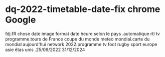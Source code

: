 # dq-2022-timetable-date-fix chrome Google
fdj.fR chose date image format date heure selon le pays .automatique rtl tv programme.tours de France coupe du monde meteo mondial.carte du mondial aujourd'hui network 2022.programme tv foot rugby sport europe asie êtas unis .25/09/2022 31/12/2024